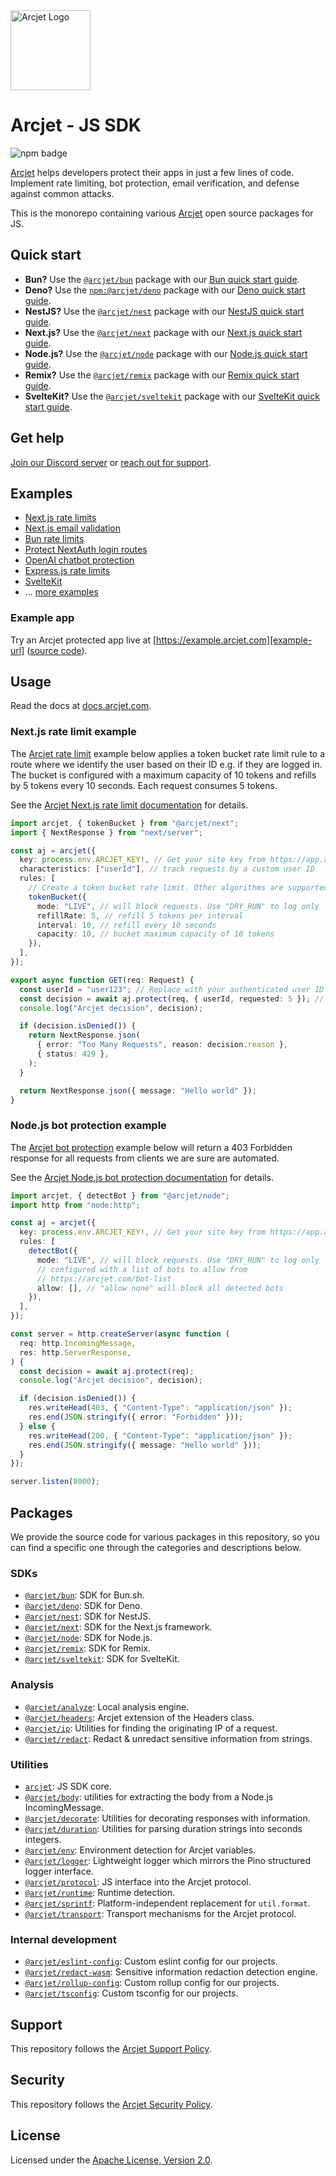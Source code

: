 <a href="https://arcjet.com" target="_arcjet-home">
  <picture>
    <source media="(prefers-color-scheme: dark)" srcset="https://arcjet.com/logo/arcjet-dark-lockup-voyage-horizontal.svg">
    <img src="https://arcjet.com/logo/arcjet-light-lockup-voyage-horizontal.svg" alt="Arcjet Logo" height="128" width="auto">
  </picture>
</a>

# Arcjet - JS SDK

<p>
  <picture>
    <source media="(prefers-color-scheme: dark)" srcset="https://img.shields.io/npm/v/arcjet?style=flat-square&label=%E2%9C%A6Aj&labelColor=000000&color=5C5866">
    <img alt="npm badge" src="https://img.shields.io/npm/v/arcjet?style=flat-square&label=%E2%9C%A6Aj&labelColor=ECE6F0&color=ECE6F0">
  </picture>
</p>

[Arcjet][arcjet] helps developers protect their apps in just a few lines of
code. Implement rate limiting, bot protection, email verification, and defense
against common attacks.

This is the monorepo containing various [Arcjet][arcjet] open source packages
for JS.

## Quick start

- **Bun?** Use the [`@arcjet/bun`][npm-bun] package with our [Bun quick start
  guide][bun-quick-start].
- **Deno?** Use the [`npm:@arcjet/deno`][npm-deno] package with our [Deno quick
  start guide][deno-quick-start].
- **NestJS?** Use the [`@arcjet/nest`][npm-nest] package with our [NestJS
  quick start guide][nest-quick-start].
- **Next.js?** Use the [`@arcjet/next`][npm-next] package with our [Next.js
  quick start guide][next-quick-start].
- **Node.js?** Use the [`@arcjet/node`][npm-node] package with our [Node.js
  quick start guide][node-quick-start].
- **Remix?** Use the [`@arcjet/remix`][npm-remix] package with our [Remix
  quick start guide][remix-quick-start].
- **SvelteKit?** Use the [`@arcjet/sveltekit`][npm-sveltekit] package with our
  [SvelteKit quick start guide][sveltekit-quick-start].

## Get help

[Join our Discord server][discord-invite] or [reach out for support][support].

## Examples

- [Next.js rate limits](./examples/nextjs-app-dir-rate-limit)
- [Next.js email validation](./examples/nextjs-app-dir-validate-email)
- [Bun rate limits](./examples/bun-rate-limit)
- [Protect NextAuth login routes](./examples/nextjs-14-nextauth-4)
- [OpenAI chatbot protection](./examples/nextjs-openai)
- [Express.js rate limits](./examples/nodejs-express-rate-limit)
- [SvelteKit](./examples/sveltekit)
- ... [more examples](./examples)

### Example app

Try an Arcjet protected app live at [https://example.arcjet.com][example-url]
([source code][example-source]).

## Usage

Read the docs at [docs.arcjet.com][arcjet-docs].

### Next.js rate limit example

The [Arcjet rate limit][rate-limit-concepts-docs] example below
applies a token bucket rate limit rule to a route where we identify the user
based on their ID e.g. if they are logged in. The bucket is configured with a
maximum capacity of 10 tokens and refills by 5 tokens every 10 seconds. Each
request consumes 5 tokens.

See the [Arcjet Next.js rate limit documentation][next-rate-limit-quick-start]
for details.

```ts
import arcjet, { tokenBucket } from "@arcjet/next";
import { NextResponse } from "next/server";

const aj = arcjet({
  key: process.env.ARCJET_KEY!, // Get your site key from https://app.arcjet.com
  characteristics: ["userId"], // track requests by a custom user ID
  rules: [
    // Create a token bucket rate limit. Other algorithms are supported.
    tokenBucket({
      mode: "LIVE", // will block requests. Use "DRY_RUN" to log only
      refillRate: 5, // refill 5 tokens per interval
      interval: 10, // refill every 10 seconds
      capacity: 10, // bucket maximum capacity of 10 tokens
    }),
  ],
});

export async function GET(req: Request) {
  const userId = "user123"; // Replace with your authenticated user ID
  const decision = await aj.protect(req, { userId, requested: 5 }); // Deduct 5 tokens from the bucket
  console.log("Arcjet decision", decision);

  if (decision.isDenied()) {
    return NextResponse.json(
      { error: "Too Many Requests", reason: decision.reason },
      { status: 429 },
    );
  }

  return NextResponse.json({ message: "Hello world" });
}
```

### Node.js bot protection example

The [Arcjet bot protection][bot-protection-concepts-docs] example below will
return a 403 Forbidden response for all requests from clients we are sure are
automated.

See the [Arcjet Node.js bot protection documentation][node-bot-quick-start] for
details.

```ts
import arcjet, { detectBot } from "@arcjet/node";
import http from "node:http";

const aj = arcjet({
  key: process.env.ARCJET_KEY!, // Get your site key from https://app.arcjet.com
  rules: [
    detectBot({
      mode: "LIVE", // will block requests. Use "DRY_RUN" to log only
      // configured with a list of bots to allow from
      // https://arcjet.com/bot-list
      allow: [], // "allow none" will block all detected bots
    }),
  ],
});

const server = http.createServer(async function (
  req: http.IncomingMessage,
  res: http.ServerResponse,
) {
  const decision = await aj.protect(req);
  console.log("Arcjet decision", decision);

  if (decision.isDenied()) {
    res.writeHead(403, { "Content-Type": "application/json" });
    res.end(JSON.stringify({ error: "Forbidden" }));
  } else {
    res.writeHead(200, { "Content-Type": "application/json" });
    res.end(JSON.stringify({ message: "Hello world" }));
  }
});

server.listen(8000);
```

## Packages

We provide the source code for various packages in this repository, so you can
find a specific one through the categories and descriptions below.

### SDKs

- [`@arcjet/bun`](./arcjet-bun/README.md): SDK for Bun.sh.
- [`@arcjet/deno`](./arcjet-deno/README.md): SDK for Deno.
- [`@arcjet/nest`](./arcjet-nest/README.md): SDK for NestJS.
- [`@arcjet/next`](./arcjet-next/README.md): SDK for the Next.js framework.
- [`@arcjet/node`](./arcjet-node/README.md): SDK for Node.js.
- [`@arcjet/remix`](./arcjet-remix/README.md): SDK for Remix.
- [`@arcjet/sveltekit`](./arcjet-sveltekit/README.md): SDK for SvelteKit.

### Analysis

- [`@arcjet/analyze`](./analyze/README.md): Local analysis engine.
- [`@arcjet/headers`](./headers/README.md): Arcjet extension of the Headers
  class.
- [`@arcjet/ip`](./ip/README.md): Utilities for finding the originating IP of a
  request.
- [`@arcjet/redact`](./redact/README.md): Redact & unredact sensitive
  information from strings.

### Utilities

- [`arcjet`](./arcjet/README.md): JS SDK core.
- [`@arcjet/body`](./body/README.md): utilities for extracting the body from a
  Node.js IncomingMessage.
- [`@arcjet/decorate`](./decorate/README.md): Utilities for decorating responses
  with information.
- [`@arcjet/duration`](./duration/README.md): Utilities for parsing duration
  strings into seconds integers.
- [`@arcjet/env`](./env/README.md): Environment detection for Arcjet variables.
- [`@arcjet/logger`](./logger/README.md): Lightweight logger which mirrors the
  Pino structured logger interface.
- [`@arcjet/protocol`](./protocol/README.md): JS interface into the Arcjet
  protocol.
- [`@arcjet/runtime`](./runtime/README.md): Runtime detection.
- [`@arcjet/sprintf`](./sprintf/README.md): Platform-independent replacement for
  `util.format`.
- [`@arcjet/transport`](./transport/README.md): Transport mechanisms for the
  Arcjet protocol.

### Internal development

- [`@arcjet/eslint-config`](./eslint-config/README.md): Custom eslint config for
  our projects.
- [`@arcjet/redact-wasm`](./redact-wasm/README.md): Sensitive information
  redaction detection engine.
- [`@arcjet/rollup-config`](./rollup-config/README.md): Custom rollup config for
  our projects.
- [`@arcjet/tsconfig`](./tsconfig/README.md): Custom tsconfig for our projects.

## Support

This repository follows the [Arcjet Support Policy][arcjet-support].

## Security

This repository follows the [Arcjet Security Policy][arcjet-security].

## License

Licensed under the [Apache License, Version 2.0][apache-license].

[arcjet]: https://arcjet.com
[npm-bun]: https://www.npmjs.com/package/@arcjet/bun
[npm-deno]: https://www.npmjs.com/package/@arcjet/deno
[npm-nest]: https://www.npmjs.com/package/@arcjet/nest
[npm-next]: https://www.npmjs.com/package/@arcjet/next
[npm-node]: https://www.npmjs.com/package/@arcjet/node
[npm-remix]: https://www.npmjs.com/package/@arcjet/remix
[npm-sveltekit]: https://www.npmjs.com/package/@arcjet/sveltekit
[bun-quick-start]: https://docs.arcjet.com/get-started?f=bun
[deno-quick-start]: https://docs.arcjet.com/get-started?f=deno
[nest-quick-start]: https://docs.arcjet.com/get-started?f=nest-js
[next-quick-start]: https://docs.arcjet.com/get-started?f=next-js
[node-quick-start]: https://docs.arcjet.com/get-started?f=node-js
[remix-quick-start]: https://docs.arcjet.com/get-started?f=remix
[sveltekit-quick-start]: https://docs.arcjet.com/get-started?f=sveltekit
[discord-invite]: https://arcjet.com/discord
[support]: https://docs.arcjet.com/support
[example-url]: https://example.arcjet.com
[example-source]: https://github.com/arcjet/example-nextjs
[rate-limit-concepts-docs]: https://docs.arcjet.com/rate-limiting/concepts
[next-rate-limit-quick-start]: https://docs.arcjet.com/rate-limiting/quick-start?f=next-js
[bot-protection-concepts-docs]: https://docs.arcjet.com/bot-protection/concepts
[node-bot-quick-start]: https://docs.arcjet.com/bot-protection/quick-start?f=node-js
[arcjet-docs]: https://docs.arcjet.com/
[arcjet-support]: https://docs.arcjet.com/support
[arcjet-security]: https://docs.arcjet.com/security
[apache-license]: http://www.apache.org/licenses/LICENSE-2.0

